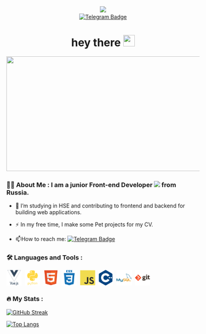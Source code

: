<div id="header" align="center">
  <img src="https://media.giphy.com/media/jS1neGDOkaHmn36A6D/giphy.gif" width="500"/>
  
  <div id="badges">
    <a href="https://t.me/marshalles">
      <img src="https://img.shields.io/badge/Telegram-blue?logo=telegram&logoColor=white&style=for-the-badge" alt="Telegram Badge"/>
    </a>
  </div>
  <h1>
    hey there
    <img src="https://media.giphy.com/media/hvRJCLFzcasrR4ia7z/giphy.gif" width="30px" height="30px"/>
  </h1>
</div>

<div align="center">
  <img src="https://media.giphy.com/media/3oEdva2j2viubNhSes/giphy.gif" width="600" height="300"/>
</div>



### :man_technologist: About Me : I am a junior Front-end Developer <img src="https://media.giphy.com/media/WUlplcMpOCEmTGBtBW/giphy.gif" width="30"> from Russia.

- :telescope: I’m studying in HSE and contributing to frontend and backend for building web applications.

- :zap: In my free time, I make some Pet projects for my CV.

- :mailbox:How to reach me: [![Telegram Badge](https://img.shields.io/badge/-l1nk0r-blue?style=flat&logo=telegram&logoColor=white)](https://t.me/marshalles)



### :hammer_and_wrench: Languages and Tools :
<div>
  <img src="https://github.com/devicons/devicon/blob/master/icons/vuejs/vuejs-plain-wordmark.svg" title="VueJs" alt="Vue" width="40" height="40"/>&nbsp;
  <img src="https://github.com/devicons/devicon/blob/master/icons/python/python-plain-wordmark.svg" title="Python" alt="Python" width="40" height="40"/>&nbsp;
  <img src="https://github.com/devicons/devicon/blob/master/icons/html5/html5-original.svg" title="HTML5" alt="HTML" width="40" height="40"/>&nbsp;
  <img src="https://github.com/devicons/devicon/blob/master/icons/css3/css3-plain-wordmark.svg" title="CSS3" alt="CSS" width="40" height="40"/>&nbsp;
  <img src="https://github.com/devicons/devicon/blob/master/icons/javascript/javascript-original.svg" title="JavaScript" alt="JavaScript" width="40" height="40"/>&nbsp;
  <img src="https://github.com/devicons/devicon/blob/master/icons/cplusplus/cplusplus-plain.svg" title="C++" alt="cplusplus" width="40" height="40"/>&nbsp;
  <img src="https://github.com/devicons/devicon/blob/master/icons/mysql/mysql-original-wordmark.svg" title="MySQL" alt="MySQL" width="40" height="40"/>&nbsp;
  <img src="https://github.com/devicons/devicon/blob/master/icons/git/git-original-wordmark.svg" title="Git" **alt="Git" width="40" height="40"/>
</div>


### :fire: My Stats :
[![GitHub Streak](http://github-readme-streak-stats.herokuapp.com?user=your-github-username&theme=dark&background=000000)](https://git.io/streak-stats)

[![Top Langs](https://github-readme-stats.vercel.app/api/top-langs/?username=l1nk0r&layout=compact&theme=vision-friendly-dark)](https://github.com/anuraghazra/github-readme-stats)

